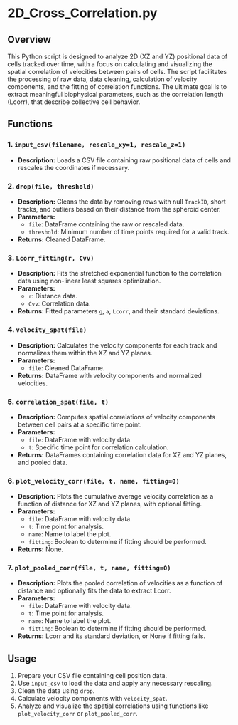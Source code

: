 # 2D_Cross_Correlation.py

## Overview
This Python script is designed to analyze 2D (XZ and YZ) positional data of cells tracked over time, with a focus on calculating and visualizing the spatial correlation of velocities between pairs of cells. The script facilitates the processing of raw data, data cleaning, calculation of velocity components, and the fitting of correlation functions. The ultimate goal is to extract meaningful biophysical parameters, such as the correlation length (Lcorr), that describe collective cell behavior.

## Functions

### 1. `input_csv(filename, rescale_xy=1, rescale_z=1)`
- **Description:** Loads a CSV file containing raw positional data of cells and rescales the coordinates if necessary.

### 2. `drop(file, threshold)`
- **Description:** Cleans the data by removing rows with null `TrackID`, short tracks, and outliers based on their distance from the spheroid center.
- **Parameters:**
  - `file`: DataFrame containing the raw or rescaled data.
  - `threshold`: Minimum number of time points required for a valid track.
- **Returns:** Cleaned DataFrame.

### 3. `Lcorr_fitting(r, Cvv)`
- **Description:** Fits the stretched exponential function to the correlation data using non-linear least squares optimization.
- **Parameters:**
  - `r`: Distance data.
  - `Cvv`: Correlation data.
- **Returns:** Fitted parameters `g`, `a`, `Lcorr`, and their standard deviations.

### 4. `velocity_spat(file)`
- **Description:** Calculates the velocity components for each track and normalizes them within the XZ and YZ planes.
- **Parameters:**
  - `file`: Cleaned DataFrame.
- **Returns:** DataFrame with velocity components and normalized velocities.

### 5. `correlation_spat(file, t)`
- **Description:** Computes spatial correlations of velocity components between cell pairs at a specific time point.
- **Parameters:**
  - `file`: DataFrame with velocity data.
  - `t`: Specific time point for correlation calculation.
- **Returns:** DataFrames containing correlation data for XZ and YZ planes, and pooled data.

### 6. `plot_velocity_corr(file, t, name, fitting=0)`
- **Description:** Plots the cumulative average velocity correlation as a function of distance for XZ and YZ planes, with optional fitting.
- **Parameters:**
  - `file`: DataFrame with velocity data.
  - `t`: Time point for analysis.
  - `name`: Name to label the plot.
  - `fitting`: Boolean to determine if fitting should be performed.
- **Returns:** None.

### 7. `plot_pooled_corr(file, t, name, fitting=0)`
- **Description:** Plots the pooled correlation of velocities as a function of distance and optionally fits the data to extract Lcorr.
- **Parameters:**
  - `file`: DataFrame with velocity data.
  - `t`: Time point for analysis.
  - `name`: Name to label the plot.
  - `fitting`: Boolean to determine if fitting should be performed.
- **Returns:** Lcorr and its standard deviation, or None if fitting fails.

## Usage
1. Prepare your CSV file containing cell position data.
2. Use `input_csv` to load the data and apply any necessary rescaling.
3. Clean the data using `drop`.
4. Calculate velocity components with `velocity_spat`.
5. Analyze and visualize the spatial correlations using functions like `plot_velocity_corr` or `plot_pooled_corr`.
